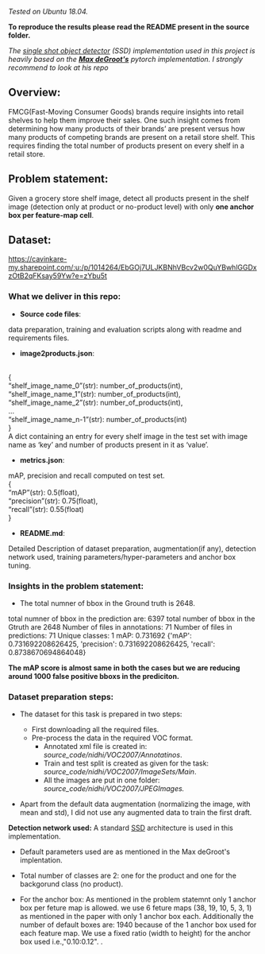 *Tested on Ubuntu 18.04.* 

**To reproduce the results please read the README present in the source folder.**

*The [single shot object detector](https://arxiv.org/pdf/1512.02325.pdf) (SSD) implementation used in this project is heavily based on the **[Max deGroot's](https://github.com/amdegroot/ssd.pytorch)** pytorch implementation. 
I strongly recommend to look at his repo*

## Overview: 
FMCG(Fast-Moving Consumer Goods) brands require insights into retail shelves to help them improve their sales. One such insight comes from determining how many products of their brands’ are present versus how many products of competing brands are present on a retail store shelf. This requires finding the total number of products present on every shelf in a retail store.

## Problem statement:
Given a grocery store shelf image, detect all products present in the shelf image (detection only at product or no-product level) with only **one anchor box per feature-map cell**.

## Dataset:
https://cavinkare-my.sharepoint.com/:u:/p/1014264/EbGOj7ULJKBNhVBcv2w0QuYBwhlGGDxzOtB2qFKsay59Yw?e=zYbu5t

### What we deliver in this repo:

* **Source code files**:

 data preparation, training and evaluation scripts along with readme and requirements files.

* **image2products.json**:
 <br/>
	{ <br/>
		“shelf_image_name_0”(str): number_of_products(int), <br/>
		“shelf_image_name_1”(str): number_of_products(int), <br/>
		“shelf_image_name_2”(str): number_of_products(int), <br/>
		... <br/>
		“shelf_image_name_n-1”(str): number_of_products(int) <br/>
	}<br/>
A dict containing an entry for every shelf image in the test set with image name as ‘key’ and number of products present in it as ‘value’.

* **metrics.json**:

 mAP, precision and recall computed on test set. 
 <br/>
	{<br/>
		“mAP”(str): 0.5(float),<br/>
		“precision”(str): 0.75(float),<br/>
		“recall”(str): 0.55(float)<br/>
	}<br/>
	
	
* **README.md**: 

Detailed Description of dataset preparation, augmentation(if any), detection network used, training
parameters/hyper-parameters and anchor box tuning.



### Insights in the problem statement: <br/>
* The total numner of bbox in the Ground truth is 2648. <br/>

total numner of bbox in the prediction are:  6397
total number of bbox in the Gtruth are 2648
Number of files in annotations: 71
Number of files in predictions: 71
Unique classes: 1
mAP: 0.731692
{'mAP': 0.731692208626425, 'precision': 0.731692208626425, 'recall': 0.8738670694864048}

**The mAP score is almost same in both the cases but we are reducing around 1000 false positive bboxs in the prediciton.**<br/>


### Dataset preparation steps:
* The dataset for this task is prepared in two steps:
	* First downloading all the required files.
	* Pre-process the data in the required VOC format.
		* Annotated xml file is created in: *source_code/nidhi/VOC2007/Annotatinos*. <br/>
		* Train and test split is created as given for the task:  *source_code/nidhi/VOC2007/ImageSets/Main*. <br/>
		* All the images are put in one folder: *source_code/nidhi/VOC2007/JPEGImages.* <br/>

* Apart from the default data augmentation (normalizing the image, with mean and std), I did not use any augmented data to train the first draft. <br/>

**Detection network used:**
 A standard [SSD]("https://arxiv.org/pdf/1512.02325.pdf") architecture is used in this implementation.

* Default parameters used are as mentioned in the Max deGroot's implentation.

* Total number of classes are 2: one for the product and one for the backgorund class (no product). 

* For the anchor box: As mentioned in the problem statemnt only 1 anchor box per feture map is allowed. we use 6 feture maps (38, 19, 10, 5, 3, 1) as mentioned in the paper with only 1 anchor box each. Additionally the number of default boxes are: 1940 because of the 1 anchor box used for each feature map. We use a fixed ratio (width to height) for the anchor box used i.e.,"0.10:0.12". .


